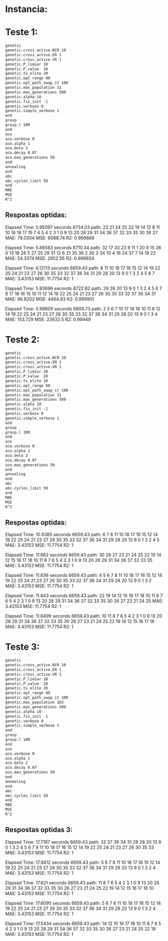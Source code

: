 # Instancia:


# Teste 1:

```txt
genetic
genetic.cross_active.BCR 10
genetic.cross_active.ER 1
genetic.cross_active.VR 1
genetic.P_limiar 10
genetic.P_value  20
genetic.tx_elite 20
genetic.opt_range 80
genetic.opt_path_swap_it 100
genetic.max_population 31
genetic.max_generations 500
genetic.alpha 10
genetic.fix_init -1
genetic.verbose 0
genetic.simple_verbose 1
end
grasp
grasp.l 100
end
aco
aco.verbose 0
aco.alpha 1
aco.beta 2
aco.decay 0.07
aco.max_generations 50
end
annealing
end
abc
abc.cycles_limit 50
end
MAE
MSE
R^2
```

## Respostas optidas:

Elapsed Time: 5.95097 seconds
6734.03
path: 23 21 24 25 22 19 14 12 8 11 10 16 18 17 15 7 6 5 4 2 3 1 0 9 13 20 28 29 31 34 36 37 32 33 35 30 26 27
MAE: 78.0304
MSE: 6088.74
R2: 0.999866

Elapsed Time: 5.88583 seconds
6710.34
path: 32 17 33 23 9 11 1 20 8 15 28 0 13 18 26 5 27 25 29 31 12 6 21 35 36 2 30 3 34 10 4 16 24 37 7 14 19 22
MAE: 54.3374
MSE: 2952.56
R2: 0.999934

Elapsed Time: 6.12113 seconds
6659.43
path: 8 11 10 18 17 16 15 12 14 19 22 25 24 21 23 27 26 30 35 33 32 37 36 34 31 29 28 20 13 9 0 1 3 2 4 5 6 7
MAE: 3.43153
MSE: 11.7754
R2: 1

Elapsed Time: 5.93696 seconds
6722.82
path: 29 28 20 13 9 0 1 3 2 4 5 6 7 8 17 18 16 15 10 11 12 14 19 22 25 24 21 23 27 26 30 35 33 32 37 36 34 31
MAE: 66.8202
MSE: 4464.93
R2: 0.999901

Elapsed Time: 5.98609 seconds
6809.73
path: 2 5 6 7 15 17 18 16 10 11 8 12 14 19 22 25 24 21 23 27 26 30 35 33 32 37 36 34 31 29 28 20 13 9 0 1 3 4
MAE: 153.729
MSE: 23632.5
R2: 0.99949

# Teste 2:

```txt
genetic
genetic.cross_active.BCR 10
genetic.cross_active.ER 1
genetic.cross_active.VR 1
genetic.P_limiar 10
genetic.P_value  20
genetic.tx_elite 20
genetic.opt_range 80
genetic.opt_path_swap_it 100
genetic.max_population 31
genetic.max_generations 500
genetic.alpha 10
genetic.fix_init -1
genetic.verbose 0
genetic.simple_verbose 1
end
grasp
grasp.l 100
end
aco
aco.verbose 0
aco.alpha 1
aco.beta 2
aco.decay 0.07
aco.max_generations 50
end
annealing
end
abc
abc.cycles_limit 50
end
MAE
MSE
R^2
```

## Respostas optidas:

Elapsed Time: 10.9385 seconds
6659.43
path: 6 7 8 11 10 18 17 16 15 12 14 19 22 25 24 21 23 27 26 30 35 33 32 37 36 34 31 29 28 20 13 9 0 1 3 2 4 5
MAE: 3.43153
MSE: 11.7754
R2: 1

Elapsed Time: 11.662 seconds
6659.43
path: 30 26 27 23 21 24 25 22 19 14 12 15 16 17 18 10 11 8 7 6 5 4 2 3 1 0 9 13 20 28 29 31 34 36 37 32 33 35
MAE: 3.43153
MSE: 11.7754
R2: 1

Elapsed Time: 11.636 seconds
6659.43
path: 4 5 6 7 8 11 10 18 17 16 15 12 14 19 22 25 24 21 23 27 26 30 35 33 32 37 36 34 31 29 28 20 13 9 0 1 3 2
MAE: 3.43153
MSE: 11.7754
R2: 1

Elapsed Time: 11.643 seconds
6659.43
path: 22 19 14 12 15 16 17 18 10 11 8 7 6 5 4 2 3 1 0 9 13 20 28 29 31 34 36 37 32 33 35 30 26 27 23 21 24 25
MAE: 3.43153
MSE: 11.7754
R2: 1

Elapsed Time: 11.6499 seconds
6659.43
path: 10 11 8 7 6 5 4 2 3 1 0 9 13 20 28 29 31 34 36 37 32 33 35 30 26 27 23 21 24 25 22 19 14 12 15 16 17 18
MAE: 3.43153
MSE: 11.7754
R2: 1

# Teste 3:

```txt
genetic
genetic.cross_active.BCR 10
genetic.cross_active.ER 1
genetic.cross_active.VR 1
genetic.P_limiar 10
genetic.P_value  20
genetic.tx_elite 20
genetic.opt_range 80
genetic.opt_path_swap_it 100
genetic.max_population 103
genetic.max_generations 500
genetic.alpha 10
genetic.fix_init -1
genetic.verbose 0
genetic.simple_verbose 1
end
grasp
grasp.l 100
end
aco
aco.verbose 0
aco.alpha 1
aco.beta 2
aco.decay 0.07
aco.max_generations 50
end
annealing
end
abc
abc.cycles_limit 50
end
MAE
MSE
R^2
```

## Respostas optidas 3:

Elapsed Time: 17.7187 seconds
6659.43
path: 32 37 36 34 31 29 28 20 13 9 0 1 3 2 4 5 6 7 8 11 10 18 17 16 15 12 14 19 22 25 24 21 23 27 26 30 35 33
MAE: 3.43153
MSE: 11.7754
R2: 1

Elapsed Time: 17.9412 seconds
6659.43
path: 5 6 7 8 11 10 18 17 16 15 12 14 19 22 25 24 21 23 27 26 30 35 33 32 37 36 34 31 29 28 20 13 9 0 1 3 2 4
MAE: 3.43153
MSE: 11.7754
R2: 1

Elapsed Time: 17.621 seconds
6659.43
path: 11 8 7 6 5 4 2 3 1 0 9 13 20 28 29 31 34 36 37 32 33 35 30 26 27 23 21 24 25 22 19 14 12 15 16 17 18 10
MAE: 3.43153
MSE: 11.7754
R2: 1

Elapsed Time: 17.6095 seconds
6659.43
path: 5 6 7 8 11 10 18 17 16 15 12 14 19 22 25 24 21 23 27 26 30 35 33 32 37 36 34 31 29 28 20 13 9 0 1 3 2 4
MAE: 3.43153
MSE: 11.7754
R2: 1

Elapsed Time: 17.5434 seconds
6659.43
path: 14 12 15 16 17 18 10 11 8 7 6 5 4 2 3 1 0 9 13 20 28 29 31 34 36 37 32 33 35 30 26 27 23 21 24 25 22 19
MAE: 3.43153
MSE: 11.7754
R2: 1
